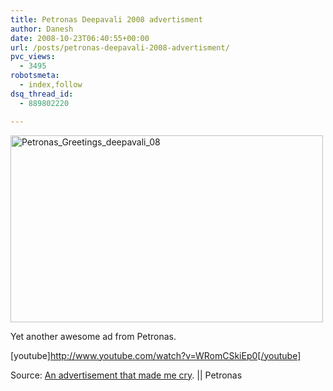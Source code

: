 ```yaml
---
title: Petronas Deepavali 2008 advertisment
author: Danesh
date: 2008-10-23T06:40:55+00:00
url: /posts/petronas-deepavali-2008-advertisment/
pvc_views:
  - 3495
robotsmeta:
  - index,follow
dsq_thread_id:
  - 889802220

---
```

[<img loading="lazy" src="http://farm4.static.flickr.com/3071/2965699959_1e89e0071c.jpg" alt="Petronas_Greetings_deepavali_08" width="500" height="299" />][1]

Yet another awesome ad from Petronas.

[youtube]http://www.youtube.com/watch?v=WRomCSkiEp0[/youtube]

Source: [An advertisement that made me cry][2]. || Petronas

 [1]: http://www.flickr.com/photos/dannyportal/2965699959/ "Petronas_Greetings_deepavali_08 by Danesh Manoharan, on Flickr"
 [2]: http://drsaravananr.blogspot.com/2008/10/advertisement-that-made-me-cry.html